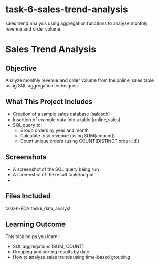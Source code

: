# task-6-sales-trend-analysis
 sales trend analysis using aggregation functions to analyze monthly revenue and order volume.
#  Sales Trend Analysis

##  Objective
Analyze monthly revenue and order volume from the online_sales table using SQL aggregation techniques.

##  What This Project Includes
- Creation of a sample sales database (salesdb)
- Insertion of example data into a table (online_sales)
- SQL query to:
  - Group orders by year and month
  - Calculate total revenue (using SUM(amount))
  - Count unique orders (using COUNT(DISTINCT order_id))
 
##  Screenshots 
- A screenshot of the SQL query being run
- A screenshot of the result table/output
- 
## Files Included
task-6-EDA
task6_data_analyst

## Learning Outcome
This task helps you learn:
- SQL aggregations (SUM, COUNT)
- Grouping and sorting results by date
- How to analyze sales trends using time-based grouping
